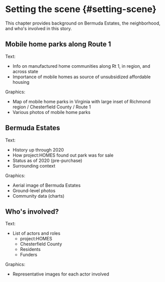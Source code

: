 # Setting the scene {#setting-scene}

This chapter provides background on Bermuda Estates, the neighborhood, and who's involved in this story.

## Mobile home parks along Route 1

Text:

* Info on manufactured home communities along Rt 1, in region, and across state
* Importance of mobile homes as source of unsubsidized affordable housing

Graphics:

* Map of mobile home parks in Virginia with large inset of Richmond region / Chesterfield County / Route 1
* Various photos of mobile home parks

## Bermuda Estates

Text:

* History up through 2020
* How project:HOMES found out park was for sale
* Status as of 2020 (pre-purchase)
* Surrounding context

Graphics:

* Aerial image of Bermuda Estates
* Ground-level photos
* Community data (charts)

## Who's involved?

Text:

* List of actors and roles
  + project:HOMES
  + Chesterfield County
  + Residents
  + Funders

Graphics:

* Representative images for each actor involved
